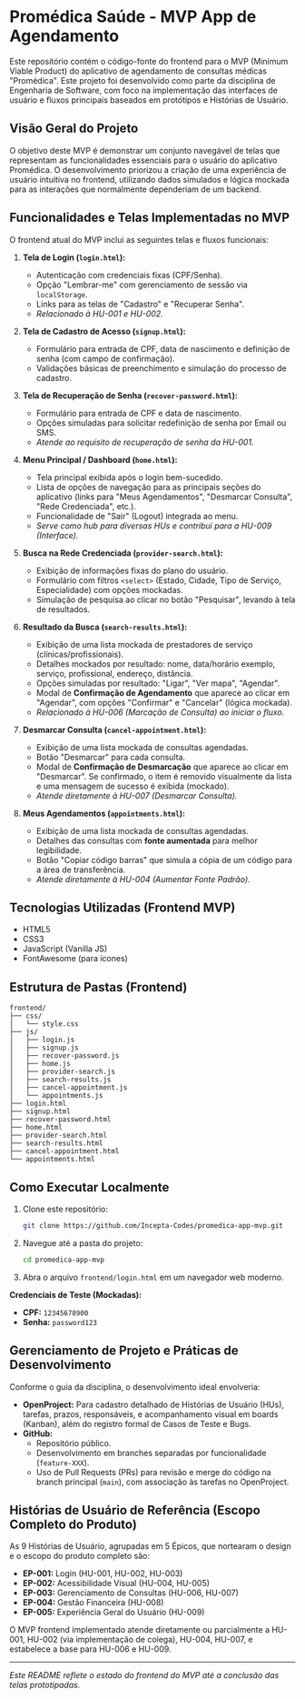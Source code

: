 # Promédica Saúde - MVP App de Agendamento

Este repositório contém o código-fonte do frontend para o MVP (Minimum Viable Product) do aplicativo de agendamento de consultas médicas "Promédica". Este projeto foi desenvolvido como parte da disciplina de Engenharia de Software, com foco na implementação das interfaces de usuário e fluxos principais baseados em protótipos e Histórias de Usuário.

## Visão Geral do Projeto

O objetivo deste MVP é demonstrar um conjunto navegável de telas que representam as funcionalidades essenciais para o usuário do aplicativo Promédica. O desenvolvimento priorizou a criação de uma experiência de usuário intuitiva no frontend, utilizando dados simulados e lógica mockada para as interações que normalmente dependeriam de um backend.

## Funcionalidades e Telas Implementadas no MVP

O frontend atual do MVP inclui as seguintes telas e fluxos funcionais:

1.  **Tela de Login (`login.html`):**
    *   Autenticação com credenciais fixas (CPF/Senha).
    *   Opção "Lembrar-me" com gerenciamento de sessão via `localStorage`.
    *   Links para as telas de "Cadastro" e "Recuperar Senha".
    *   *Relacionado à HU-001 e HU-002.*

2.  **Tela de Cadastro de Acesso (`signup.html`):**
    *   Formulário para entrada de CPF, data de nascimento e definição de senha (com campo de confirmação).
    *   Validações básicas de preenchimento e simulação do processo de cadastro.

3.  **Tela de Recuperação de Senha (`recover-password.html`):**
    *   Formulário para entrada de CPF e data de nascimento.
    *   Opções simuladas para solicitar redefinição de senha por Email ou SMS.
    *   *Atende ao requisito de recuperação de senha da HU-001.*

4.  **Menu Principal / Dashboard (`home.html`):**
    *   Tela principal exibida após o login bem-sucedido.
    *   Lista de opções de navegação para as principais seções do aplicativo (links para "Meus Agendamentos", "Desmarcar Consulta", "Rede Credenciada", etc.).
    *   Funcionalidade de "Sair" (Logout) integrada ao menu.
    *   *Serve como hub para diversas HUs e contribui para a HU-009 (Interface).*

5.  **Busca na Rede Credenciada (`provider-search.html`):**
    *   Exibição de informações fixas do plano do usuário.
    *   Formulário com filtros `<select>` (Estado, Cidade, Tipo de Serviço, Especialidade) com opções mockadas.
    *   Simulação de pesquisa ao clicar no botão "Pesquisar", levando à tela de resultados.

6.  **Resultado da Busca (`search-results.html`):**
    *   Exibição de uma lista mockada de prestadores de serviço (clínicas/profissionais).
    *   Detalhes mockados por resultado: nome, data/horário exemplo, serviço, profissional, endereço, distância.
    *   Opções simuladas por resultado: "Ligar", "Ver mapa", "Agendar".
    *   Modal de **Confirmação de Agendamento** que aparece ao clicar em "Agendar", com opções "Confirmar" e "Cancelar" (lógica mockada).
    *   *Relacionado à HU-006 (Marcação de Consulta) ao iniciar o fluxo.*

7.  **Desmarcar Consulta (`cancel-appointment.html`):**
    *   Exibição de uma lista mockada de consultas agendadas.
    *   Botão "Desmarcar" para cada consulta.
    *   Modal de **Confirmação de Desmarcação** que aparece ao clicar em "Desmarcar". Se confirmado, o item é removido visualmente da lista e uma mensagem de sucesso é exibida (mockado).
    *   *Atende diretamente à HU-007 (Desmarcar Consulta).*

8.  **Meus Agendamentos (`appointments.html`):**
    *   Exibição de uma lista mockada de consultas agendadas.
    *   Detalhes das consultas com **fonte aumentada** para melhor legibilidade.
    *   Botão "Copiar código barras" que simula a cópia de um código para a área de transferência.
    *   *Atende diretamente à HU-004 (Aumentar Fonte Padrão).*

## Tecnologias Utilizadas (Frontend MVP)

*   HTML5
*   CSS3
*   JavaScript (Vanilla JS)
*   FontAwesome (para ícones)

## Estrutura de Pastas (Frontend)

```
frontend/
├── css/
│   └── style.css
├── js/
│   ├── login.js
│   ├── signup.js
│   ├── recover-password.js
│   ├── home.js
│   ├── provider-search.js
│   ├── search-results.js
│   ├── cancel-appointment.js
│   └── appointments.js
├── login.html
├── signup.html
├── recover-password.html
├── home.html
├── provider-search.html
├── search-results.html
├── cancel-appointment.html
└── appointments.html
```

## Como Executar Localmente

1.  Clone este repositório:
    ```bash
    git clone https://github.com/Incepta-Codes/promedica-app-mvp.git
    ```
2.  Navegue até a pasta do projeto:
    ```bash
    cd promedica-app-mvp
    ```
3.  Abra o arquivo `frontend/login.html` em um navegador web moderno.

**Credenciais de Teste (Mockadas):**
*   **CPF:** `12345678900`
*   **Senha:** `password123`

## Gerenciamento de Projeto e Práticas de Desenvolvimento

Conforme o guia da disciplina, o desenvolvimento ideal envolveria:

*   **OpenProject:** Para cadastro detalhado de Histórias de Usuário (HUs), tarefas, prazos, responsáveis, e acompanhamento visual em boards (Kanban), além do registro formal de Casos de Teste e Bugs.
*   **GitHub:**
    *   Repositório público.
    *   Desenvolvimento em branches separadas por funcionalidade (`feature-XXX`).
    *   Uso de Pull Requests (PRs) para revisão e merge do código na branch principal (`main`), com associação às tarefas no OpenProject.

## Histórias de Usuário de Referência (Escopo Completo do Produto)

As 9 Histórias de Usuário, agrupadas em 5 Épicos, que nortearam o design e o escopo do produto completo são:
*   **EP-001:** Login (HU-001, HU-002, HU-003)
*   **EP-002:** Acessibilidade Visual (HU-004, HU-005)
*   **EP-003:** Gerenciamento de Consultas (HU-006, HU-007)
*   **EP-004:** Gestão Financeira (HU-008)
*   **EP-005:** Experiência Geral do Usuário (HU-009)

O MVP frontend implementado atende diretamente ou parcialmente a HU-001, HU-002 (via implementação de colega), HU-004, HU-007, e estabelece a base para HU-006 e HU-009.

---
*Este README reflete o estado do frontend do MVP até a conclusão das telas prototipadas.*
